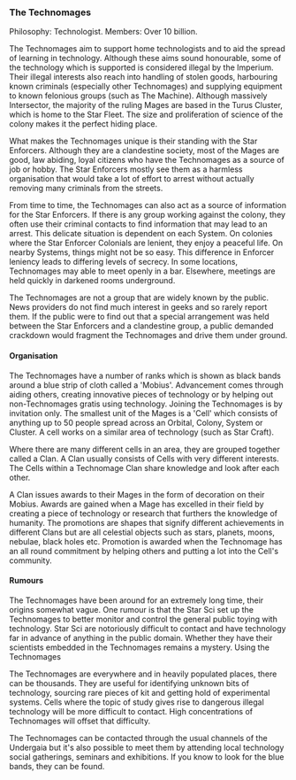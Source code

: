 ### The Technomages
Philosophy: Technologist. Members: Over 10 billion. 

The Technomages aim to support home technologists and to aid the spread of learning in technology. Although these aims sound honourable, some of the technology which is supported is considered illegal by the Imperium. Their illegal interests also reach into handling of stolen goods, harbouring known criminals (especially other Technomages) and supplying equipment to known felonious groups (such as The Machine). Although massively Intersector, the majority of the ruling Mages are based in the Turus Cluster, which is home to the Star Fleet. The size and proliferation of science of the colony makes it the perfect hiding place.

What makes the Technomages unique is their standing with the Star Enforcers. Although they are a clandestine society, most of the Mages are good, law abiding, loyal citizens who have the Technomages as a source of job or hobby. The Star Enforcers mostly see them as a harmless organisation that would take a lot of effort to arrest without actually removing many criminals from the streets. 

From time to time, the Technomages can also act as a source of information for the Star Enforcers. If there is any group working against the colony, they often use their criminal contacts to find information that may lead to an arrest. This delicate situation is dependent on each System. On colonies where the Star Enforcer Colonials are lenient, they enjoy a peaceful life. On nearby Systems, things might not be so easy. This difference in Enforcer leniency leads to differing levels of secrecy. In some locations, Technomages may able to meet openly in a bar. Elsewhere, meetings are held quickly in darkened rooms underground.

The Technomages are not a group that are widely known by the public. News providers do not find much interest in geeks and so rarely report them. If the public were to find out that a special arrangement was held between the Star Enforcers and a clandestine group, a public demanded crackdown would fragment the Technomages and drive them under ground.

#### Organisation
The Technomages have a number of ranks which is shown as black bands around a blue strip of cloth called a 'Mobius'. Advancement comes through aiding others, creating innovative pieces of technology or by helping out non-Technomages gratis using technology. Joining the Technomages is by invitation only. The smallest unit of the Mages is a 'Cell' which consists of anything up to 50 people spread across an Orbital, Colony, System or Cluster. A cell works on a similar area of technology (such as Star Craft). 

Where there are many different cells in an area, they are grouped together called a Clan. A Clan usually consists of Cells with very different interests. The Cells within a Technomage Clan share knowledge and look after each other.

A Clan issues awards to their Mages in the form of decoration on their Mobius. Awards are gained when a Mage has excelled in their field by creating a piece of technology or research that furthers the knowledge of humanity. The promotions are shapes that signify different achievements in different Clans but are all celestial objects such as stars, planets, moons, nebulae, black holes etc. Promotion is awarded when the Technomage has an all round commitment by helping others and putting a lot into the Cell's community. 

#### Rumours
The Technomages have been around for an extremely long time, their origins somewhat vague. One rumour is that the Star Sci set up the Technomages to better monitor and control the general public toying with technology. Star Sci are notoriously difficult to contact and have technology far in advance of anything in the public domain. Whether they have their scientists embedded in the Technomages remains a mystery.
Using the Technomages

The Technomages are everywhere and in heavily populated places, there can be thousands. They are useful for identifying unknown bits of technology, sourcing rare pieces of kit and getting hold of experimental systems. Cells where the topic of study gives rise to dangerous illegal technology will be more difficult to contact. High concentrations of Technomages will offset that difficulty.

The Technomages can be contacted through the usual channels of the Undergaia but it's also possible to meet them by attending local technology social gatherings, seminars and exhibitions. If you know to look for the blue bands, they can be found.